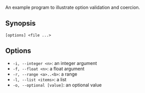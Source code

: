 An example program to illustrate option validation and coercion.

## Synopsis

```
[options] <file ...>
```

## Options

* `-i, --integer <n>`: an integer argument
* `-f, --float <n>`: a float argument
* `-r, --range <a>..<b>`: a range
* `-l, --list <items>`: a list
* `-o, --optional [value]`: an optional value
